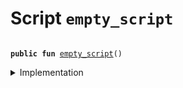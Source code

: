 
<a name="empty_script"></a>

# Script `empty_script`





<pre><code></code></pre>




<pre><code><b>public</b> <b>fun</b> <a href="empty_script.md#empty_script">empty_script</a>()
</code></pre>



<details>
<summary>Implementation</summary>


<pre><code><b>fun</b> <a href="empty_script.md#empty_script">empty_script</a>() { }
</code></pre>



</details>
